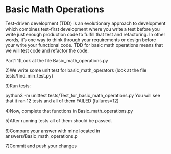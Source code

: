 # Basic Math Operations
Test-driven development (TDD) is an evolutionary approach to development which combines test-first development where you write a test before you write just enough production code to fulfill that test and refactoring. In other words, it’s one way to think through your requirements or design before your write your functional code.
  TDD for basic math operations means that we will test code and refactor the code.

Part1
1)Look at the file Basic_math_operations.py

2)We write some unit test for basic_math_operators (look at the file tests/find_min_test.py)

3)Run tests:

 python3 -m unittest tests/Test_for_basic_math_operations.py
You will see that it ran 12 tests and all of them FAILED (failures=12)

4)Now, complete that functions in Basic_math_operations.py

5)After running tests all of them should be passed.

6)Compare your answer with mine located in answers/Basic_math_operations.p

7)Commit and push your changes
